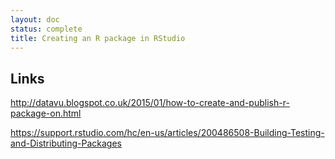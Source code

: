```yaml
---
layout: doc
status: complete
title: Creating an R package in RStudio
---
```


## Links

http://datavu.blogspot.co.uk/2015/01/how-to-create-and-publish-r-package-on.html

https://support.rstudio.com/hc/en-us/articles/200486508-Building-Testing-and-Distributing-Packages
